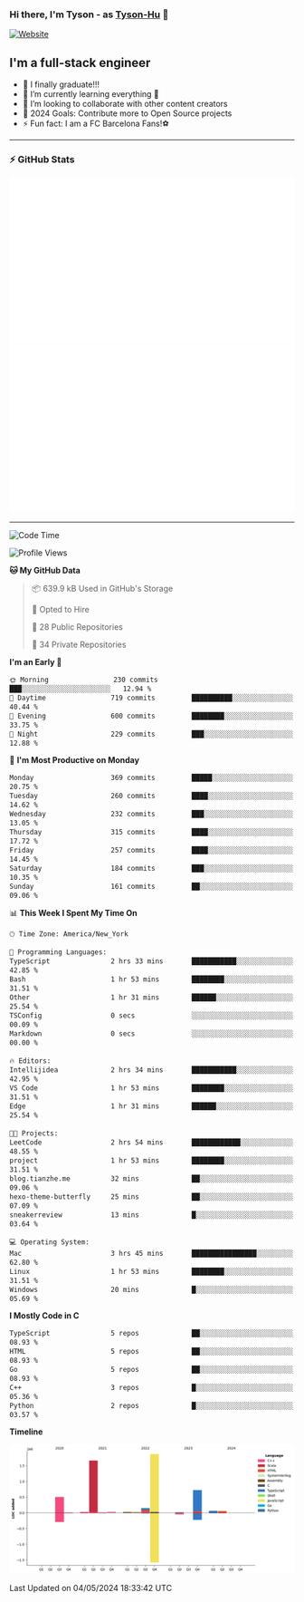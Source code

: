 ### Hi there, I'm Tyson - as [Tyson-Hu][website] 👋

[![Website](https://img.shields.io/website?label=Tianzhe.me&style=for-the-badge&url=https%3A%2F%2Ftianzhe.me)](https://tianzhe.me)


## I'm a full-stack engineer

- 🔭 I finally graduate!!!
- 🌱 I’m currently learning everything 🤣
- 👯 I’m looking to collaborate with other content creators
- 🥅 2024 Goals: Contribute more to Open Source projects
- ⚡ Fun fact: I am a FC Barcelona Fans!⚽️

---

### ⚡️ GitHub Stats
![](https://raw.githubusercontent.com/Tyson-Hu/github-stats-card/master/generated/overview.svg)
![](https://raw.githubusercontent.com/Tyson-Hu/github-stats-card/master/generated/languages.svg)

---

<!--START_SECTION:waka-->
![Code Time](http://img.shields.io/badge/Code%20Time-128%20hrs%2015%20mins-blue)

![Profile Views](http://img.shields.io/badge/Profile%20Views-0-blue)

**🐱 My GitHub Data** 

> 📦 639.9 kB Used in GitHub's Storage 
 > 
> 💼 Opted to Hire
 > 
> 📜 28 Public Repositories 
 > 
> 🔑 34 Private Repositories 
 > 
**I'm an Early 🐤** 

```text
🌞 Morning                230 commits         ███░░░░░░░░░░░░░░░░░░░░░░   12.94 % 
🌆 Daytime                719 commits         ██████████░░░░░░░░░░░░░░░   40.44 % 
🌃 Evening                600 commits         ████████░░░░░░░░░░░░░░░░░   33.75 % 
🌙 Night                  229 commits         ███░░░░░░░░░░░░░░░░░░░░░░   12.88 % 
```
📅 **I'm Most Productive on Monday** 

```text
Monday                   369 commits         █████░░░░░░░░░░░░░░░░░░░░   20.75 % 
Tuesday                  260 commits         ████░░░░░░░░░░░░░░░░░░░░░   14.62 % 
Wednesday                232 commits         ███░░░░░░░░░░░░░░░░░░░░░░   13.05 % 
Thursday                 315 commits         ████░░░░░░░░░░░░░░░░░░░░░   17.72 % 
Friday                   257 commits         ████░░░░░░░░░░░░░░░░░░░░░   14.45 % 
Saturday                 184 commits         ███░░░░░░░░░░░░░░░░░░░░░░   10.35 % 
Sunday                   161 commits         ██░░░░░░░░░░░░░░░░░░░░░░░   09.06 % 
```


📊 **This Week I Spent My Time On** 

```text
🕑︎ Time Zone: America/New_York

💬 Programming Languages: 
TypeScript               2 hrs 33 mins       ███████████░░░░░░░░░░░░░░   42.85 % 
Bash                     1 hr 53 mins        ████████░░░░░░░░░░░░░░░░░   31.51 % 
Other                    1 hr 31 mins        ██████░░░░░░░░░░░░░░░░░░░   25.54 % 
TSConfig                 0 secs              ░░░░░░░░░░░░░░░░░░░░░░░░░   00.09 % 
Markdown                 0 secs              ░░░░░░░░░░░░░░░░░░░░░░░░░   00.00 % 

🔥 Editors: 
Intellijidea             2 hrs 34 mins       ███████████░░░░░░░░░░░░░░   42.95 % 
VS Code                  1 hr 53 mins        ████████░░░░░░░░░░░░░░░░░   31.51 % 
Edge                     1 hr 31 mins        ██████░░░░░░░░░░░░░░░░░░░   25.54 % 

🐱‍💻 Projects: 
LeetCode                 2 hrs 54 mins       ████████████░░░░░░░░░░░░░   48.55 % 
project                  1 hr 53 mins        ████████░░░░░░░░░░░░░░░░░   31.51 % 
blog.tianzhe.me          32 mins             ██░░░░░░░░░░░░░░░░░░░░░░░   09.06 % 
hexo-theme-butterfly     25 mins             ██░░░░░░░░░░░░░░░░░░░░░░░   07.09 % 
sneakerreview            13 mins             █░░░░░░░░░░░░░░░░░░░░░░░░   03.64 % 

💻 Operating System: 
Mac                      3 hrs 45 mins       ████████████████░░░░░░░░░   62.80 % 
Linux                    1 hr 53 mins        ████████░░░░░░░░░░░░░░░░░   31.51 % 
Windows                  20 mins             █░░░░░░░░░░░░░░░░░░░░░░░░   05.69 % 
```

**I Mostly Code in C** 

```text
TypeScript               5 repos             ██░░░░░░░░░░░░░░░░░░░░░░░   08.93 % 
HTML                     5 repos             ██░░░░░░░░░░░░░░░░░░░░░░░   08.93 % 
Go                       5 repos             ██░░░░░░░░░░░░░░░░░░░░░░░   08.93 % 
C++                      3 repos             █░░░░░░░░░░░░░░░░░░░░░░░░   05.36 % 
Python                   2 repos             █░░░░░░░░░░░░░░░░░░░░░░░░   03.57 % 
```



**Timeline**

![Lines of Code chart](https://raw.githubusercontent.com/Tyson-Hu/Tyson-Hu/main/assets/bar_graph.png)


 Last Updated on 04/05/2024 18:33:42 UTC
<!--END_SECTION:waka-->


[website]: https://github.com/Tyson-Hu
